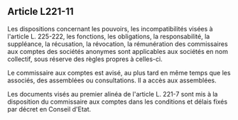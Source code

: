 Article L221-11
----
Les dispositions concernant les pouvoirs, les incompatibilités visées à
l'article L. 225-222, les fonctions, les obligations, la responsabilité, la
suppléance, la récusation, la révocation, la rémunération des commissaires aux
comptes des sociétés anonymes sont applicables aux sociétés en nom collectif,
sous réserve des règles propres à celles-ci.

Le commissaire aux comptes est avisé, au plus tard en même temps que les
associés, des assemblées ou consultations. Il a accès aux assemblées.

Les documents visés au premier alinéa de l'article L. 221-7 sont mis à la
disposition du commissaire aux comptes dans les conditions et délais fixés par
décret en Conseil d'Etat.
